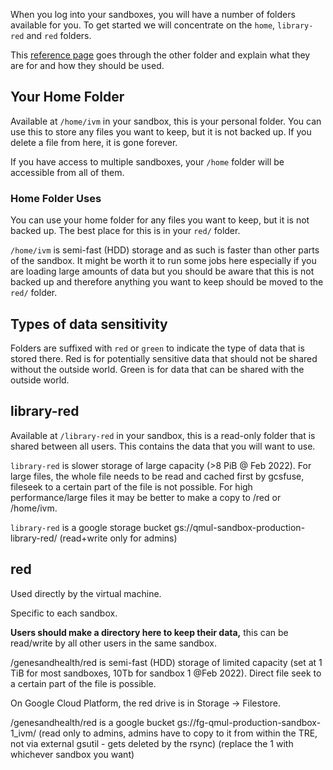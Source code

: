 When you log into your sandboxes, you will have a number of folders available for you. 
To get started we will concentrate on the `home`, `library-red` and `red` folders.

This [reference page](../explainers/file_structure.md) goes through the other folder and explain what they are for and how they should be used. 

## Your Home Folder
Available at `/home/ivm` in your sandbox, this is your personal folder. You can use this to store any files you want to keep, but it is not backed up. If you delete a file from here, it is gone forever.

If you have access to multiple sandboxes, your 
`/home` folder will be accessible from all of them.

### Home Folder Uses
You can use your home folder for any files you want to keep, but it is not backed up. The best place for this is in your `red/` folder.

`/home/ivm` is semi-fast (HDD) storage and as such is faster than other parts of the sandbox. It might be worth it to run some jobs here especially if you are loading large amounts of data but you should be aware that this is not backed up and therefore anything you want to keep should be moved to the `red/` folder.

## Types of data sensitivity
Folders are suffixed with `red` or `green` to indicate the type of data that is stored there. Red is for potentially sensitive data that should not be shared without the outside world. Green is for data that can be shared with the outside world.

## library-red 
Available at `/library-red` in your sandbox, this is a read-only folder that is shared between all users. This contains the data that you will want to use. 

`library-red` is slower storage of large capacity (\>8 PiB @ Feb 2022). For large files, the whole file needs to be read and cached first by gcsfuse, fileseek to a certain part of the file is not possible. For high performance/large files it may be better to make a copy to /red or /home/ivm.

`library-red` is a google storage bucket gs://qmul-sandbox-production-library-red/ (read+write only for admins)

## red
Used directly by the virtual machine.

Specific to each sandbox.

**Users should make a directory here to keep their data,** this can be read/write by all other users in the same sandbox.

/genesandhealth/red is semi-fast (HDD) storage of limited capacity (set at 1 TiB for most sandboxes, 10Tb for sandbox 1 @Feb 2022). Direct file seek to a certain part of the file is possible.

On Google Cloud Platform, the red drive is in Storage -\> Filestore.

/genesandhealth/red is a google bucket gs://fg-qmul-production-sandbox-1\_ivm/ (read only to admins, admins have to copy to it from within the TRE, not via external gsutil - gets deleted by the rsync) (replace the 1 with whichever sandbox you want)



